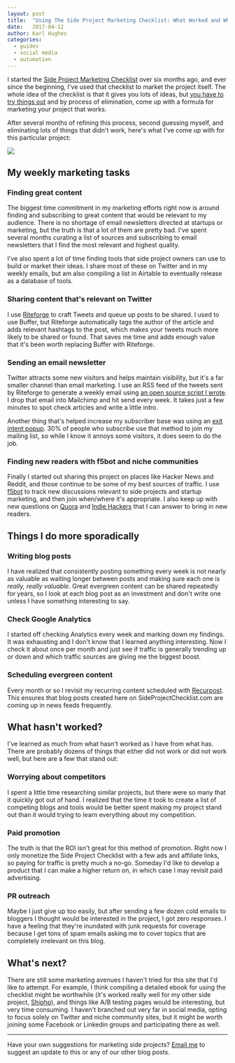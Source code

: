 ```yaml
---
layout: post
title:  "Using The Side Project Marketing Checklist: What Worked and What Didn't"
date:   2017-04-12
author: Karl Hughes
categories:
  - guides
  - social media
  - automation
---
```


I started the [Side Project Marketing Checklist](https://www.sideprojectchecklist.com/marketing-checklist/) over six months ago, and ever since the beginning, I've used that checklist to market the project itself. The whole idea of the checklist is that it gives you lots of ideas, but [you have to try things out](https://www.sideprojectchecklist.com/2017/how-to-use/) and by process of elimination, come up with a formula for marketing your project that works. 

After several months of refining this process, second guessing myself, and eliminating lots of things that didn't work, here's what I've come up with for this particular project:

![](https://i.imgur.com/kcCarI4.jpg?1)

## My weekly marketing tasks

### Finding great content

The biggest time commitment in my marketing efforts right now is around finding and subscribing to great content that would be relevant to my audience. There is no shortage of email newsletters directed at startups or marketing, but the truth is that a lot of them are pretty bad. I've spent several months curating a list of sources and subscribing to email newsletters that I find the most relevant and highest quality.

I've also spent a lot of time finding tools that side project owners can use to build or market their ideas. I share most of these on Twitter and in my weekly emails, but am also compiling a list in Airtable to eventually release as a database of tools.

### Sharing content that's relevant on Twitter

I use [Riteforge](https://riteforge.com/) to craft Tweets and queue up posts to be shared. I used to use Buffer, but Riteforge automatically tags the author of the article and adds relevant hashtags to the post, which makes your tweets much more likely to be shared or found. That saves me time and adds enough value that it's been worth replacing Buffer with Riteforge.

### Sending an email newsletter

Twitter attracts some new visitors and helps maintain visibility, but it's a far smaller channel than email marketing. I use an RSS feed of the tweets sent by Riteforge to generate a weekly email using [an open source script I wrote](https://github.com/portable-cto/rss-to-email). I drop that email into Mailchimp and hit send every week. It takes just a few minutes to spot check articles and write a little intro.

Another thing that's helped increase my subscriber base was using an [exit intent popup](https://www.crazyegg.com/blog/optimize-exit-intent-popups/). 30% of people who subscribe use that method to join my mailing list, so while I know it annoys some visitors, it does seem to do the job. 

### Finding new readers with f5bot and niche communities

Finally I started out sharing this project on places like Hacker News and Reddit, and those continue to be some of my best sources of traffic. I use [f5bot](https://f5bot.com/) to track new discussions relevant to side projects and startup marketing, and then join when/where it's appropriate. I also keep up with new questions on [Quora](https://www.quora.com/) and [Indie Hackers](https://www.indiehackers.com/) that I can answer to bring in new readers.

## Things I do more sporadically

### Writing blog posts

I have realized that consistently posting something every week is not nearly as valuable as waiting longer between posts and making sure each one is _really, really valuable_. Great evergreen content can be shared repeatedly for years, so I look at each blog post as an investment and don't write one unless I have something interesting to say.

### Check Google Analytics

I started off checking Analytics every week and marking down my findings. It was exhausting and I don't know that I learned anything interesting. Now I check it about once per month and just see if traffic is generally trending up or down and which traffic sources are giving me the biggest boost.

### Scheduling evergreen content

Every month or so I revisit my recurring content scheduled with [Recurpost](https://recurpost.com/). This ensures that blog posts created here on SideProjectChecklist.com are coming up in news feeds frequently.

## What hasn't worked?

I've learned as much from what hasn't worked as I have from what has. There are probably dozens of things that either did not work or did not work well, but here are a few that stand out:

### Worrying about competitors

I spent a little time researching similar projects, but there were so many that it quickly got out of hand. I realized that the time it took to create a list of competing blogs and tools would be better spent making my project stand out than it would trying to learn everything about my competition.

### Paid promotion

The truth is that the ROI isn't great for this method of promotion. Right now I only monetize the Side Project Checklist with a few ads and affiliate links, so paying for traffic is pretty much a no-go. Someday I'd like to develop a product that I can make a higher return on, in which case I may revisit paid advertising.

### PR outreach

Maybe I just give up too easily, but after sending a few dozen cold emails to bloggers I thought would be interested in the project, I got zero responses. I have a feeling that they're inundated with junk requests for coverage because I get tons of spam emails asking me to cover topics that are completely irrelevant on this blog.

## What's next?

There are still some marketing avenues I haven't tried for this site that I'd like to attempt. For example, I think compiling a detailed ebook for using the checklist might be worthwhile (it's worked really well for my other side project, [Shiphp](https://www.shiphp.com/)), and things like A/B testing pages would be interesting, but very time consuming. I haven't branched out very far in social media, opting to focus solely on Twitter and niche community sites, but it might be worth joining some Facebook or Linkedin groups and participating there as well.

-----

Have your own suggestions for marketing side projects? [Email me](mailto:marketing@portablecto.com) to suggest an update to this or any of our other blog posts.

